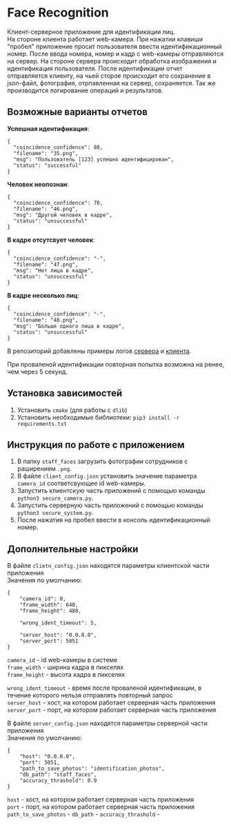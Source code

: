 # Face Recognition
Клиент-серверное приложение для идентификации лиц.<br>
На стороне клиента работает web-камера. При нажатии клавиши "пробел" приложение просит пользователя ввести идентификационный номер. После ввода номера, номер и кадр с web-камеры отправляются на сервер. На стороне сервера происходит обработка изображения и идентификация пользователя. После идентификации отчет отправляется клиенту, на чьей сторое происходит его сохранение в json-файл, фотография, отрпавленная на сервер, сохраняется. Так же производится логирование операций и результатов.

## Возможные варианты отчетов

**Успешная идентификация**:
```
{
  "coincidence_confidence": 80,
  "filename": "35.png",
  "msg": "Пользователь [123] успешно идентифицирован",
  "status": "successful"
}

```

**Человек неопознан**:
```
{
  "coincidence_confidence": 70,
  "filename": "46.png",
  "msg": "Другой человек в кадре",
  "status": "unsuccessful"
}
```

**В кадре отсутсвует человек**:
```
{
  "coincidence_confidence": "-",
  "filename": "47.png",
  "msg": "Нет лица в кадре",
  "status": "unsuccessful"
}
```

**В кадре несколько лиц**:
```
{
  "coincidence_confidence": "-",
  "filename": "48.png",
  "msg": "Больше одного лица в кадре",
  "status": "unsuccessful"
}
```

В репозиторий добавлены примеры логов [сервера](https://github.com/tigrtolstoy/face_recognition/blob/master/server.log) и [клиента](https://github.com/tigrtolstoy/face_recognition/blob/master/client.log).

При проваленой идентификации повторная попытка возможна на ренее, чем через 5 секунд.

## Установка зависимостей

1. Установить `cmake` (для работы с `dlib`)
2. Установить необходимые библиотеки: `pip3 install -r requirements.txt`

## Инструкция по работе с приложением

1. В папку `staff_faces` загрузить фотографии сотрудников с раширением `.png`.
2. В файле `client_config.json` установить значение параметра `camera_id` соответсвующее id web-камеры.
3. Запустить клиентскую часть приложений с помощью команды `python3 secure_camera.py`.
4. Запустить серверную часть приложений с помощью команды `python3 secure_system.py`.
5. После нажатия на пробел ввести в консоль идентификационный номер.

## Дополнительные настройки

В файле `clietn_config.json` находятся параметры клиентской части приложения <br>
Значения по умолчанию:
```
{
    "camera_id": 0,
    "frame_width": 640,
    "frame_height": 480,

    "wrong_ident_timeout": 5,

    "server_host": "0.0.0.0",
    "server_port": 5051
}
```

`camera_id` - id web-камеры в системе <br>
`frame_width` - ширина кадра в пикселях <br>
`frame_height` - высота кадра в пикселях <br>

`wrong_ident_timeout` - время после проваленой идентификации, в течение которого нельзя отправлять повторный запрос <br>
`server_host` - хост, на котором работает серверная часть приложения <br>
`server_port` - порт, на котором работает серверная часть приложения <br>


В файле `server_config.json` находятся параметры серверной части приложения <br>
Значения по умолчанию:
```
{
    "host": "0.0.0.0",
    "port": 5051,
    "path_to_save_photos": "identification_photos",
    "db_path": "staff_faces",
    "accuracy_thrashold": 0.9
}
```

`host` - хост, на котором работает серверная часть приложения <br>
`port` - порт, на котором работает серверная часть приложения <br>
`path_to_save_photos` - 
`db_path` - 
`accuracy_thrashold` - 


